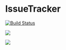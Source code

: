 # IssueTracker

[![Build Status](https://dev.azure.com/placidarebello12/placidarebello12/_apis/build/status/PlacidaRebello.IssuetTracker?branchName=master)](https://dev.azure.com/placidarebello12/placidarebello12/_build/latest?definitionId=1&branchName=master)
  
  <a href="https://codeclimate.com/github/PlacidaRebello/IssuetTracker/maintainability"><img src="https://api.codeclimate.com/v1/badges/6ec8a1fa37a029e512da/maintainability" /></a>

<a href="https://codeclimate.com/github/PlacidaRebello/IssuetTracker/test_coverage"><img src="https://api.codeclimate.com/v1/badges/6ec8a1fa37a029e512da/test_coverage" /></a>
